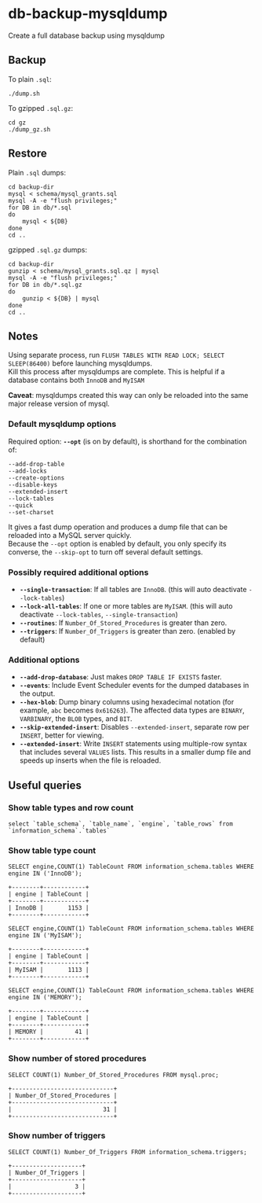 # db-backup-mysqldump
Create a full database backup using mysqldump

## Backup

To plain `.sql`:

```
./dump.sh
```

To gzipped `.sql.gz`:

```
cd gz
./dump_gz.sh
```

## Restore

Plain `.sql` dumps:

```
cd backup-dir
mysql < schema/mysql_grants.sql
mysql -A -e "flush privileges;"
for DB in db/*.sql
do
    mysql < ${DB}
done
cd ..
```

gzipped `.sql.gz` dumps:

```
cd backup-dir
gunzip < schema/mysql_grants.sql.qz | mysql
mysql -A -e "flush privileges;"
for DB in db/*.sql.gz
do
    gunzip < ${DB} | mysql
done
cd ..
```

## Notes

Using separate process, run `FLUSH TABLES WITH READ LOCK; SELECT SLEEP(86400)` before launching mysqldumps.  
Kill this process after mysqldumps are complete. This is helpful if a database contains both `InnoDB` and `MyISAM`

**Caveat**: mysqldumps created this way can only be reloaded into the same major release version of mysql.

### Default mysqldump options

Required option: **`--opt`** (is on by default), is shorthand for the combination of:

```
--add-drop-table
--add-locks
--create-options
--disable-keys
--extended-insert
--lock-tables
--quick
--set-charset
```

It gives a fast dump operation and produces a dump file that can be reloaded into a MySQL server quickly.  
Because the `--opt` option is enabled by default, you only specify its converse, the `--skip-opt` to turn off several default settings.

### Possibly required additional options

- **`--single-transaction`**: If all tables are `InnoDB`. (this will auto deactivate `--lock-tables`)
- **`--lock-all-tables`**: If one or more tables are `MyISAM`. (this will auto deactivate `--lock-tables`, `--single-transaction`)
- **`--routines`**: If `Number_Of_Stored_Procedures` is greater than zero.
- **`--triggers`**: If `Number_Of_Triggers` is greater than zero. (enabled by default)

### Additional options

- **`--add-drop-database`**: Just makes `DROP TABLE IF EXISTS` faster.
- **`--events`**: Include Event Scheduler events for the dumped databases in the output.
- **`--hex-blob`**: Dump binary columns using hexadecimal notation (for example, `abc` becomes `0x616263`). The affected data types are `BINARY`, `VARBINARY`, the `BLOB` types, and `BIT`.
- **`--skip-extended-insert`**: Disables `--extended-insert`, separate row per `INSERT`, better for viewing.
- **`--extended-insert`**: Write `INSERT` statements using multiple-row syntax that includes several `VALUES` lists. This results in a smaller dump file and speeds up inserts when the file is reloaded.

## Useful queries

### Show table types and row count

```
select `table_schema`, `table_name`, `engine`, `table_rows` from `information_schema`.`tables`
```

### Show table type count

```
SELECT engine,COUNT(1) TableCount FROM information_schema.tables WHERE engine IN ('InnoDB');
```
```
+--------+------------+
| engine | TableCount |
+--------+------------+
| InnoDB |       1153 |
+--------+------------+
```
```
SELECT engine,COUNT(1) TableCount FROM information_schema.tables WHERE engine IN ('MyISAM');
```
```
+--------+------------+
| engine | TableCount |
+--------+------------+
| MyISAM |       1113 |
+--------+------------+
```
```
SELECT engine,COUNT(1) TableCount FROM information_schema.tables WHERE engine IN ('MEMORY');
```
```
+--------+------------+
| engine | TableCount |
+--------+------------+
| MEMORY |         41 |
+--------+------------+
```

### Show number of stored procedures

```
SELECT COUNT(1) Number_Of_Stored_Procedures FROM mysql.proc;
```
```
+-----------------------------+
| Number_Of_Stored_Procedures |
+-----------------------------+
|                          31 |
+-----------------------------+
```

### Show number of triggers

```
SELECT COUNT(1) Number_Of_Triggers FROM information_schema.triggers;
```
```
+--------------------+
| Number_Of_Triggers |
+--------------------+
|                  3 |
+--------------------+
```


